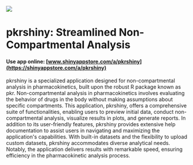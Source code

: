 ![](https://shiny-app-store3.s3.amazonaws.com/approvedapp/s972_YoixY2jd0w8YJi12s6M1XI4UBfH0msR9m7ayOAaC_logo_423.jpg)



# pkrshiny: Streamlined Non-Compartmental Analysis

#### Use app online: __[www.shinyappstore.com/a/pkrshiny](https://shinyappstore.com/a/pkrshiny)__

pkrshiny is a specialized application designed for non-compartmental analysis in pharmacokinetics, built upon the robust R package known as pkr. Non-compartmental analysis in pharmacokinetics involves evaluating the behavior of drugs in the body without making assumptions about specific compartments. This application, pkrshiny, offers a comprehensive suite of functionalities, enabling users to preview initial data, conduct non-compartmental analysis, visualize results in plots, and generate reports. In addition to its user-friendly features, pkrshiny provides extensive help documentation to assist users in navigating and maximizing the application's capabilities. With built-in datasets and the flexibility to upload custom datasets, pkrshiny accommodates diverse analytical needs. Notably, the application delivers results with remarkable speed, ensuring efficiency in the pharmacokinetic analysis process.
